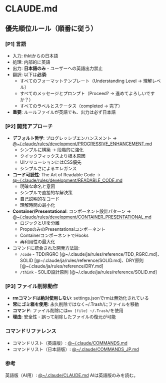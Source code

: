 # CLAUDE.md

## 優先順位ルール（順番に従う）

### [P1] 言語

- 入力: thktからの日本語
- 処理: 内部的に英語
- 出力: **日本語のみ** - ユーザーへの英語出力禁止
- 翻訳: 以下は**必須**:
  - すべてのフォーマットテンプレート（Understanding Level → 理解レベル）
  - すべてのメッセージとプロンプト（Proceed? → 進めてよろしいですか？）
  - すべてのラベルとステータス（completed → 完了）
- **重要**: ルールファイルが英語でも、出力は必ず日本語

### [P2] 開発アプローチ

- **デフォルト哲学**: プログレッシブエンハンスメント → [@~/.claude/rules/development/PROGRESSIVE_ENHANCEMENT.md](../rules/development/PROGRESSIVE_ENHANCEMENT.md)
  - シンプルに構築 → 段階的に強化
  - クイックフィックスより根本原因
  - UIソリューションにはCSS優先
  - シンプルさによるエレガンス
- **コード可読性**: The Art of Readable Code → [@~/.claude/rules/development/READABLE_CODE.md](../rules/development/READABLE_CODE.md)
  - 明確な命名と意図
  - シンプルで直接的な解決策
  - 自己説明的なコード
  - 理解時間の最小化
- **Container/Presentational**: コンポーネント設計パターン → [@~/.claude/rules/development/CONTAINER_PRESENTATIONAL.md](../rules/development/CONTAINER_PRESENTATIONAL.md)
  - ロジックとUIを分離
  - PropsのみのPresentationalコンポーネント
  - ContainerコンポーネントでHooks
  - 再利用性の最大化
- コマンドに統合された開発方法論:
  - `/code` - TDD/RGRC [@~/.claude/ja/rules/reference/TDD_RGRC.md]、SOLID [@~/.claude/ja/rules/reference/SOLID.md]、DRY原則 [@~/.claude/ja/rules/reference/DRY.md]
  - `/think` - SOLID設計原則 [@~/.claude/ja/rules/reference/SOLID.md]

### [P3] ファイル削除動作

- **rmコマンドは絶対使用しない**: settings.jsonでrmは無効化されている
- **常にゴミ箱を使用**: 永久削除ではなく~/.Trash/にファイルを移動
- **コマンド**: ファイル削除には`mv [file] ~/.Trash/`を使用
- **理由**: 安全性 - 誤って削除したファイルの復元が可能

### コマンドリファレンス

- コマンドリスト（英語版）: [@~/.claude/COMMANDS.md](../COMMANDS.md)
- コマンドリスト（日本語版）: [@~/.claude/COMMANDS_JP.md](../COMMANDS_JP.md)

### 参考

英語版（AI用）: [@~/.claude/CLAUDE.md](../CLAUDE.md)
AIは英語版のみを読む。
